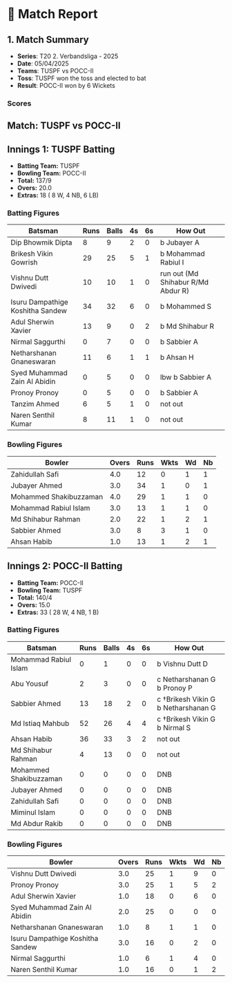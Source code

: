 # 🏏 Match Report

## 1. Match Summary

- **Series**: T20 2. Verbandsliga - 2025  
- **Date**: 05/04/2025  
- **Teams**: TUSPF vs POCC-II  
- **Toss**: TUSPF won the toss and elected to bat  
- **Result**: POCC-II won by 6 Wickets  

### Scores
## Match: TUSPF vs POCC-II

## Innings 1: TUSPF Batting

- **Batting Team:** TUSPF
- **Bowling Team:** POCC-II
- **Total:** 137/9
- **Overs:** 20.0
- **Extras:** 18 ( 8 W, 4 NB, 6 LB)

### Batting Figures

| Batsman | Runs | Balls | 4s | 6s | How Out |
|---------|------|-------|----|----|---------|
| Dip Bhowmik Dipta | 8 | 9 | 2 | 0 | b Jubayer A |
| Brikesh Vikin Gowrish | 29 | 25 | 5 | 1 | b Mohammad Rabiul I |
| Vishnu Dutt Dwivedi | 10 | 10 | 1 | 0 | run out (Md Shihabur R/Md Abdur R)  |
| Isuru Dampathige Koshitha Sandew | 34 | 32 | 6 | 0 | b Mohammed S |
| Adul Sherwin Xavier | 13 | 9 | 0 | 2 | b Md Shihabur R |
| Nirmal Saggurthi | 0 | 7 | 0 | 0 | b Sabbier A |
| Netharshanan Gnaneswaran | 11 | 6 | 1 | 1 | b Ahsan H |
| Syed Muhammad Zain Al Abidin | 0 | 5 | 0 | 0 | lbw b Sabbier A |
| Pronoy Pronoy | 0 | 5 | 0 | 0 | b Sabbier A |
| Tanzim Ahmed | 6 | 5 | 1 | 0 | not out |
| Naren Senthil Kumar | 8 | 11 | 1 | 0 | not out |

### Bowling Figures

| Bowler | Overs | Runs | Wkts | Wd | Nb |
|--------|-------|------|------|----|----|
| Zahidullah Safi | 4.0 | 12 | 0 | 1 | 1 |
| Jubayer Ahmed | 3.0 | 34 | 1 | 0 | 1 |
| Mohammed Shakibuzzaman | 4.0 | 29 | 1 | 1 | 0 |
| Mohammad Rabiul Islam | 3.0 | 13 | 1 | 1 | 0 |
| Md Shihabur Rahman | 2.0 | 22 | 1 | 2 | 1 |
| Sabbier Ahmed | 3.0 | 8 | 3 | 1 | 0 |
| Ahsan Habib | 1.0 | 13 | 1 | 2 | 1 |

## Innings 2: POCC-II Batting

- **Batting Team:** POCC-II
- **Bowling Team:** TUSPF
- **Total:** 140/4
- **Overs:** 15.0
- **Extras:** 33 ( 28 W, 4 NB, 1 B)

### Batting Figures

| Batsman | Runs | Balls | 4s | 6s | How Out |
|---------|------|-------|----|----|---------|
| Mohammad Rabiul Islam | 0 | 1 | 0 | 0 | b Vishnu Dutt D |
| Abu Yousuf | 2 | 3 | 0 | 0 | c Netharshanan G b Pronoy P |
| Sabbier Ahmed | 13 | 18 | 2 | 0 | c &#8224;Brikesh Vikin G b Netharshanan G |
| Md Istiaq Mahbub | 52 | 26 | 4 | 4 | c &#8224;Brikesh Vikin G b Nirmal S |
| Ahsan Habib | 36 | 33 | 3 | 2 | not out |
| Md Shihabur Rahman | 4 | 13 | 0 | 0 | not out |
| Mohammed Shakibuzzaman | 0 | 0 | 0 | 0 | DNB |
| Jubayer Ahmed | 0 | 0 | 0 | 0 | DNB |
| Zahidullah Safi | 0 | 0 | 0 | 0 | DNB |
| Miminul Islam | 0 | 0 | 0 | 0 | DNB |
| Md Abdur Rakib | 0 | 0 | 0 | 0 | DNB |

### Bowling Figures

| Bowler | Overs | Runs | Wkts | Wd | Nb |
|--------|-------|------|------|----|----|
| Vishnu Dutt Dwivedi | 3.0 | 25 | 1 | 9 | 0 |
| Pronoy Pronoy | 3.0 | 25 | 1 | 5 | 2 |
| Adul Sherwin Xavier | 1.0 | 18 | 0 | 6 | 0 |
| Syed Muhammad Zain Al Abidin | 2.0 | 25 | 0 | 0 | 0 |
| Netharshanan Gnaneswaran | 1.0 | 8 | 1 | 1 | 0 |
| Isuru Dampathige Koshitha Sandew | 3.0 | 16 | 0 | 2 | 0 |
| Nirmal Saggurthi | 1.0 | 6 | 1 | 4 | 0 |
| Naren Senthil Kumar | 1.0 | 16 | 0 | 1 | 2 |
